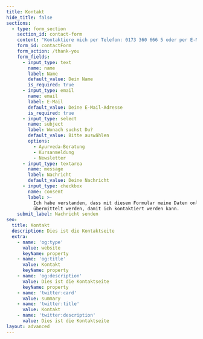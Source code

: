 ```yaml
---
title: Kontakt
hide_title: false
sections:
  - type: form_section
    section_id: contact-form
    content: "Kontaktiere mich per Telefon: 0173 360 666 5 oder per E-Mail mit dem Formular hier auf der Seite!\n\nAchtung: Meine Kurse finden an unterschiedlichen Orten statt! Bitte informiere dich im\_[KURSPLAN](/portfolio/kursplan)\_über den Ort.\n\n### Mein Studio\n\n#### Raum für Begegnung\n\nScheidter Str. 62<br>\n66123 Saarbrücken<br>\n0173-360 666 5<br>\n[Anfahrt →](https://goo.gl/maps/duq43J3zudk)\n\n#### Evangelische Familienbildungsstätte\n\nMainzer Str. 269<br>\n66121 Saarbrücken<br>\n[Anfahrt →](https://goo.gl/maps/83xotMyjPzG2)\n"
    form_id: contactForm
    form_action: /thank-you
    form_fields:
      - input_type: text
        name: name
        label: Name
        default_value: Dein Name
        is_required: true
      - input_type: email
        name: email
        label: E-Mail
        default_value: Deine E-Mail-Adresse
        is_required: true
      - input_type: select
        name: subject
        label: Wonach suchst Du?
        default_value: Bitte auswählen
        options:
          - Ayurveda-Beratung
          - Kursanmeldung
          - Newsletter
      - input_type: textarea
        name: message
        label: Nachricht
        default_value: Deine Nachricht
      - input_type: checkbox
        name: consent
        label: >-
          Ich habe verstanden, dass mit diesem Formular meine Daten online
          übermittelt werden, damit ich kontaktiert werden kann.
    submit_label: Nachricht senden
seo:
  title: Kontakt
  description: Dies ist die Kontaktseite
  extra:
    - name: 'og:type'
      value: website
      keyName: property
    - name: 'og:title'
      value: Kontakt
      keyName: property
    - name: 'og:description'
      value: Dies ist die Kontaktseite
      keyName: property
    - name: 'twitter:card'
      value: summary
    - name: 'twitter:title'
      value: Kontakt
    - name: 'twitter:description'
      value: Dies ist die Kontaktseite
layout: advanced
---
```

